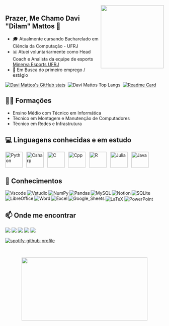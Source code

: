 <img width="200" height="200" src="https://media.tenor.com/mhLPO2VldCkAAAAM/0001.gif" align=right>

## Prazer, Me Chamo Davi "Dilam" Mattos 👋

  - 🎓 Atualmente cursando Bacharelado em Ciência da Computação - UFRJ
  - 📊 Atuei voluntariarmente como Head Coach e Analista da equipe de esports [Minerva Esports UFRJ](https://www.instagram.com/minervaesports/)
  - 🔎 Em Busca do primeiro emprego / estágio


[![Davi Mattos's GitHub stats](https://github-readme-stats.vercel.app/api?username=DaviMattos14&show_icons=true&theme=gruvbox&locale=pt-br&rank_icon=github)](https://github.com/anuraghazra/github-readme-stats)&nbsp;
![Davi Mattos Top Langs](https://github-readme-stats.vercel.app/api/top-langs/?username=DaviMattos14&layout=compact&theme=gruvbox&locale=pt-br&langs_count=14&hide_progress=true)&nbsp;
[![Readme Card](https://github-readme-stats.vercel.app/api/pin/?username=DaviMattos14&repo=Trabalho-1-de-IntroCCpp-2020-1---Campo-Minado&theme=gruvbox&locale=pt-br&show_owner=true)](https://github.com/DaviMattos14/Trabalho-1-de-IntroCCpp-2020-1---Campo-Minado)




## 👨‍🎓 Formações 
  - Ensino Médio com Técnico em Informática
  - Técnico em Montagem e Manutenção de Computadores
  - Técnico em Redes e Infrastrutura 

## 💻 Linguagens conhecidas e em estudo


<img align="center" alt="Python" height="50" width="55" src="https://cdn.jsdelivr.net/gh/devicons/devicon/icons/python/python-original.svg"> &nbsp;
<img align="center" alt="Csharp" height="50" width="55" src="https://cdn.jsdelivr.net/gh/devicons/devicon/icons/csharp/csharp-original.svg"> &nbsp;
<img align="center" alt="C" height="50" width="55" src="https://cdn.jsdelivr.net/gh/devicons/devicon/icons/c/c-original.svg"> &nbsp;
<img align="center" alt="Cpp" height="50" width="55" src="https://cdn.jsdelivr.net/gh/devicons/devicon/icons/cplusplus/cplusplus-original.svg"> &nbsp;
<img align="center" alt="R" height="50" width="55" src="https://cdn.jsdelivr.net/gh/devicons/devicon/icons/r/r-original.svg"> &nbsp;
<img align="center" alt="Julia" height="50" width="55" src="https://cdn.jsdelivr.net/gh/devicons/devicon@latest/icons/julia/julia-original-wordmark.svg"> &nbsp;
<img align="center" alt="Java" height="50" width="55" src="https://cdn.jsdelivr.net/gh/devicons/devicon/icons/java/java-original-wordmark.svg">

## 🧠 Conhecimentos

<img align="left" alt="Vscode" src="https://img.shields.io/badge/VSCode-0078D4?style=for-the-badge&logo=visual%20studio%20code&logoColor=white">
<img align="left" alt="Vstudio" src="https://img.shields.io/badge/Visual_Studio-5C2D91?style=for-the-badge&logo=visual%20studio&logoColor=white">
<img align="left" alt="NumPy" src="https://img.shields.io/badge/Numpy-777BB4?style=for-the-badge&logo=numpy&logoColor=white">
<img align="left" alt="Pandas" src="https://img.shields.io/badge/Pandas-2C2D72?style=for-the-badge&logo=pandas&logoColor=white">
<img align="left" alt="MySQL" src="https://img.shields.io/badge/MySQL-005C84?style=for-the-badge&logo=mysql&logoColor=white"> 
<img align="center" alt="SQLite" src="https://img.shields.io/badge/SQLite-07405E?style=for-the-badge&logo=sqlite&logoColor=white">

<img align="left" alt="Notion" src="https://img.shields.io/badge/Notion-000000?style=for-the-badge&logo=notion&logoColor=white">
<img align="center" alt="LaTeX" src="https://img.shields.io/badge/LaTeX-47A141?style=for-the-badge&logo=LaTeX&logoColor=white">

<img align="left" alt="LibreOffice" src="https://img.shields.io/badge/LibreOffice-18A303?style=for-the-badge&logo=LibreOffice&logoColor=white">
<img align="left" alt="Word" src="https://img.shields.io/badge/Microsoft_Word-2B579A?style=for-the-badge&logo=microsoft-word&logoColor=white">
<img align="center" alt="PowerPoint" src="https://img.shields.io/badge/Microsoft_PowerPoint-B7472A?style=for-the-badge&logo=microsoft-powerpoint&logoColor=white">
<img align="left" alt="Excel" src="https://img.shields.io/badge/Microsoft_Excel-217346?style=for-the-badge&logo=microsoft-excel&logoColor=white">
<img align="left" alt="Google_Sheets" src="https://img.shields.io/badge/Google%20Sheets-34A853?style=for-the-badge&logo=google-sheets&logoColor=white"> &nbsp;

## 📫 Onde me encontrar

<div> 
  
  <a href="https://t.me/mattos_14" target="_blank"><img src="https://img.shields.io/badge/Telegram-2CA5E0?style=for-the-badge&logo=telegram&logoColor=white" target="_blank"></a>
  <a href="https://www.linkedin.com/in/davismattos14/" target="_blank"><img src="https://img.shields.io/badge/-LinkedIn-%230077B5?style=for-the-badge&logo=linkedin&logoColor=white" target="_blank"></a>
  <a href="https://discord.gg/UVhj6Gv" target="_blank"><img src="https://img.shields.io/badge/Discord-7289DA?style=for-the-badge&logo=discord&logoColor=white" target="_blank"></a> 
  <a href = "mailto:contato.davimattos14@gmail.com"><img src="https://img.shields.io/badge/Gmail-D14836?style=for-the-badge&logo=gmail&logoColor=white" target="_blank"></a> 
  <a href="https://twitter.com/D1lam" target="_blank"><img src="https://img.shields.io/badge/Twitter-1DA1F2?style=for-the-badge&logo=twitter&logoColor=white" target="_blank"></a>
</div>

[![spotify-github-profile](https://spotify-github-profile.vercel.app/api/view?uid=12156916639&cover_image=true&theme=natemoo-re&show_offline=false&background_color=121212&interchange=false&bar_color=53b14f&bar_color_cover=false)](https://spotify-github-profile.vercel.app/api/view?uid=12156916639&redirect=true)

&nbsp; <div align="center">
  <img width="400" height="200" src="https://media.tenor.com/kGcYEHb08sAAAAAC/netero-hunter-x-hunter.gif">
</div>



